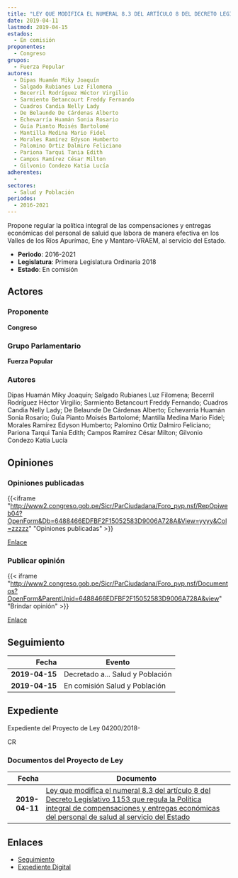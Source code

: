 ```yaml
---
title: "LEY QUE MODIFICA EL NUMERAL 8.3 DEL ARTÍCULO 8 DEL DECRETO LEGISLATVO 1153 QUE REGULA LA POLÍTICA INTEGRAL DE COMPENSACIONES Y ENTREGAS ECONÓMICAS DEL PERSONAL DE S"
date: 2019-04-11
lastmod: 2019-04-15
estados: 
  - En comisión
proponentes: 
  - Congreso
grupos: 
  - Fuerza Popular
autores: 
  - Dipas Huamán Miky Joaquín
  - Salgado Rubianes Luz Filomena
  - Becerril Rodríguez Héctor Virgilio
  - Sarmiento Betancourt Freddy Fernando
  - Cuadros Candia Nelly Lady
  - De Belaunde De Cárdenas Alberto
  - Echevarría Huamán Sonia Rosario
  - Guía Pianto Moisés Bartolomé
  - Mantilla Medina Mario Fidel
  - Morales Ramírez Edyson Humberto
  - Palomino Ortiz Dalmiro Feliciano
  - Pariona Tarqui Tania Edith
  - Campos Ramírez César Milton
  - Gilvonio Condezo Katia Lucía
adherentes: 
  - 
sectores: 
  - Salud y Población
periodos: 
  - 2016-2021
---
```


Propone regular la política integral de las compensaciones y entregas económicas del personal de saluid que labora de manera efectiva en los Valles de los Ríos Apurímac, Ene y Mantaro-VRAEM, al servicio del Estado.

- **Periodo**: 2016-2021
- **Legislatura**: Primera Legislatura Ordinaria 2018
- **Estado**: En comisión

## Actores

### Proponente

**Congreso**

### Grupo Parlamentario

**Fuerza Popular**

### Autores

Dipas Huamán Miky Joaquín; Salgado Rubianes Luz Filomena; Becerril Rodríguez Héctor Virgilio; Sarmiento Betancourt Freddy Fernando; Cuadros Candia Nelly Lady; De Belaunde De Cárdenas Alberto; Echevarría Huamán Sonia Rosario; Guía Pianto Moisés Bartolomé; Mantilla Medina Mario Fidel; Morales Ramírez Edyson Humberto; Palomino Ortiz Dalmiro Feliciano; Pariona Tarqui Tania Edith; Campos Ramírez César Milton; Gilvonio Condezo Katia Lucía


## Opiniones

### Opiniones publicadas

{{<iframe "http://www2.congreso.gob.pe/Sicr/ParCiudadana/Foro_pvp.nsf/RepOpiweb04?OpenForm&Db=6488466EDFBF2F15052583D9006A728A&View=yyyy&Col=zzzzz" "Opiniones publicadas" >}}

[Enlace](http://www2.congreso.gob.pe/Sicr/ParCiudadana/Foro_pvp.nsf/RepOpiweb04?OpenForm&Db=6488466EDFBF2F15052583D9006A728A&View=yyyy&Col=zzzzz)
### Publicar opinión

{{< iframe "http://www2.congreso.gob.pe/Sicr/ParCiudadana/Foro_pvp.nsf/Documentos?OpenForm&ParentUnid=6488466EDFBF2F15052583D9006A728A&view" "Brindar opinión" >}}

[Enlace](http://www2.congreso.gob.pe/Sicr/ParCiudadana/Foro_pvp.nsf/Documentos?OpenForm&ParentUnid=6488466EDFBF2F15052583D9006A728A&view)

## Seguimiento

| Fecha | Evento |
|------:|--------|
| **2019-04-15** | Decretado a... Salud y Población|
| **2019-04-15** | En comisión Salud y Población|


## Expediente

Expediente del Proyecto de Ley 04200/2018-

CR


### Documentos del Proyecto de Ley

| Fecha | Documento |
|------:|--------|
| **2019-04-11** | [Ley que modifica el numeral 8.3 del artículo 8 del Decreto Legislativo 1153 que regula la Política integral de compensaciones y entregas económicas del personal de salud al servicio del Estado](http://www.leyes.congreso.gob.pe/Documentos/2016_2021/Proyectos_de_Ley_y_de_Resoluciones_Legislativas/PL0420020190411..pdf) |

## Enlaces 

- [Seguimiento](http://www2.congreso.gob.pe/Sicr/TraDocEstProc/CLProLey2016.nsf/f7fff46988ca05b1052578e100829cc7/34b8b65e0dd234b6052583d9006de5e1?OpenDocument)
- [Expediente Digital](http://www2.congreso.gob.pe/Sicr/TraDocEstProc/CLProLey2016.nsf/f7fff46988ca05b1052578e100829cc7/34b8b65e0dd234b6052583d9006de5e1?OpenDocument&Click=05257FB7005EB655.eb71d0cf91d8294e05256cdf006b5706/$Body/0.1C6C)
